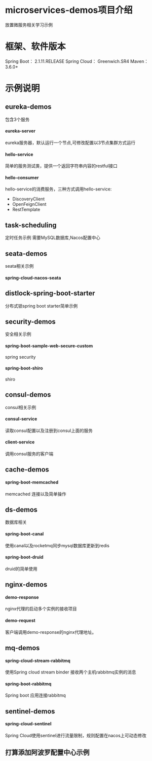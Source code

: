 # microservices-demos项目介绍

放置微服务相关学习示例

# 框架、软件版本
 Spring Boot：  2.1.11.RELEASE
 Spring Cloud： Greenwich.SR4
 Maven： 3.6.0+
 

# 示例说明

## eureka-demos

包含3个服务

#### eureka-server

eureka服务器，默认运行一个节点,可修改配置以3节点集群方式运行

#### hello-service

简单的服务测试类，提供一个返回字符串内容的restful接口


#### hello-consumer

hello-service的消费服务，三种方式调用hello-service:
* DiscoveryClient
* OpenFeignClient
* RestTemplate


## task-scheduling

定时任务示例
需要MySQL数据库,Nacos配置中心


## seata-demos
seata相关示例

#### spring-cloud-nacos-seata



## distlock-spring-boot-starter 

分布式锁spring boot starter简单示例


## security-demos
安全相关示例

#### spring-boot-sample-web-secure-custom
spring security

#### spring-boot-shiro

shiro


## consul-demos
consul相关示例

#### consul-service

读取consul配置以及注册到consul上面的服务


#### client-service
调用consul服务的客户端

## cache-demos

#### spring-boot-memcached
memcached 连接以及简单操作

 
## ds-demos
数据库相关

#### spring-boot-canal
使用canal以及rocketmq同步mysql数据库更新到redis

#### spring-boot-druid
druid的简单使用


## nginx-demos

#### demo-response
nginx代理的启动多个实例的接收项目

#### demo-request
客户端调用demo-response的nginx代理地址。


## mq-demos

#### spring-cloud-stream-rabbitmq
使用Spring cloud stream binder 
接收两个主机rabbitmq实例的消息


#### spring-boot-rabbitmq

Spring boot 应用连接rabbitmq


## sentinel-demos

#### spring-cloud-sentinel

Spring Cloud使用sentinel进行流量限制，规则配置在nacos上可动态修改


## 打算添加阿波罗配置中心示例






